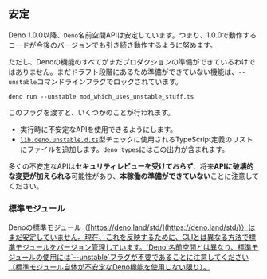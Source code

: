 ## 安定

Deno 1.0.0以降、`Deno`名前空間APIは安定しています。つまり、1.0.0で動作するコードが今後のバージョンでも引き続き動作するように努めます。

ただし、Denoの機能のすべてがまだプロダクションの準備ができているわけではありません。まだドラフト段階にあるため準備ができていない機能は、`--unstable`コマンドラインフラグでロックされています。

```shell
deno run --unstable mod_which_uses_unstable_stuff.ts
```
このフラグを渡すと、いくつかのことが行われます。

- 実行時に不安定なAPIを使用できるようにします。
- [`lib.deno.unstable.d.ts`](https://doc.deno.land/https/raw.githubusercontent.com/denoland/deno/master/cli/dts/lib.deno.unstable.d.ts)型チェックに使用されるTypeScript定義のリストにファイルを追加します。`deno types`にはこの出力が含まれます。

多くの不安定なAPIは**セキュリティレビューを受けておらず**、将来**APIに破壊的な変更が加えられる**可能性があり、**本稼働の準備ができていない**ことに注意してください。

### 標準モジュール

Denoの標準モジュール（[https://deno.land/std/](https://deno.land/std/)）はまだ安定していません。現在、これを反映するために、CLIとは異なる方法で標準モジュールをバージョン管理しています。`Deno`名前空間とは異なり、標準モジュールの使用には`--unstable`フラグが不要であることに注意してください（標準モジュール自体が不安定なDeno機能を使用しない限り）。
